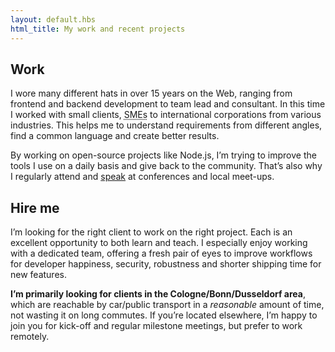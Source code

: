 ```yaml
---
layout: default.hbs
html_title: My work and recent projects
---
```


## Work

I wore many different hats in over 15 years on the Web, ranging from frontend and backend development to team lead and consultant. In this time I worked with small clients, <abbr title="small and medium enterprises">SMEs</abbr> to international corporations from various industries. This helps me to understand requirements from different angles, find a common language and create better results.

By working on open-source projects like Node.js, I’m trying to improve the tools I use on a daily basis and give back to the community. That’s also why I regularly attend and [speak](/talks/) at conferences and local meet-ups.

## Hire me

I’m looking for the right client to work on the right project. Each is an excellent opportunity to both learn and teach. I especially enjoy working with a dedicated team, offering a fresh pair of eyes to improve workflows for developer happiness, security, robustness and shorter shipping time for new features.

**I’m primarily looking for clients in the Cologne/Bonn/Dusseldorf area**, which are reachable by car/public transport in a _reasonable_ amount of time, not wasting it on long commutes. If you’re located elsewhere, I’m happy to join you for kick-off and regular milestone meetings, but prefer to work remotely.
